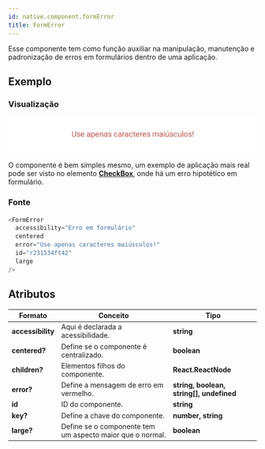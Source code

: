 ```yaml
---
id: native.component.formError
title: FormError
---
```


<!-- Component declaration begin -->

<!-- Component declaration end -->

<!-- Documentation begin -->

Esse componente tem como função auxiliar na manipulação, manutenção e padronização de erros em formulários dentro de uma aplicação.

## Exemplo

### Visualização

![button](../static/img/screenshots/formError.jpg)

O componente é bem simples mesmo, um exemplo de aplicação mais real pode ser visto no elemento [**CheckBox**](./native.component.checkBox), onde há um erro hipotético em formulário.

### Fonte

```javascript
<FormError
  accessibility="Erro em formulário"
  centered
  error="Use apenas caracteres maiúsculos!"
  id="r231534ft42"
  large
/>
```

## Atributos

| Formato            | Conceito                                                                                                | Tipo                 |
| ------------------ | ------------------------------------------------------------------------------------------------------- | -------------------- |
| **accessibility**       | Aqui é declarada a acessibilidade.       | **string**   |
| **centered?**      | Define se o componente é centralizado.             | **boolean**  |
| **children?** | Elementos filhos do componente.                                                     | **React.ReactNode** |
| **error?** | Define a mensagem de erro em vermelho.          | **string, boolean, string[], undefined** |
| **id**         | ID do componente. | **string**    |
| **key?** 	| Define a chave do componente. 	| **number, string** 	|
| **large?**      | Define se o componente tem um aspecto maior que o normal.             | **boolean**  |

<!-- Documentation end -->
